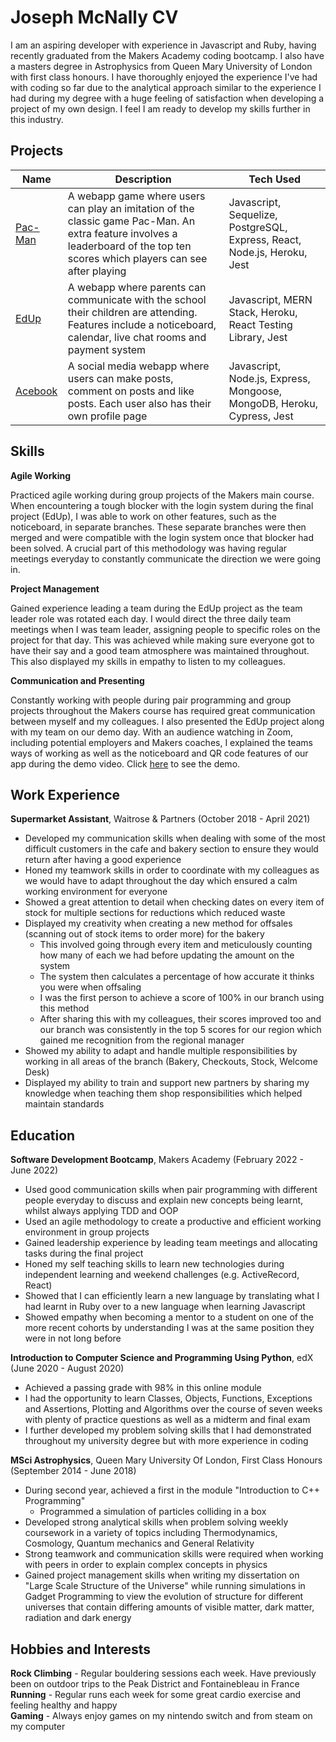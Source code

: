 # Joseph McNally CV

I am an aspiring developer with experience in Javascript and Ruby, having recently graduated from the Makers Academy coding bootcamp. I also have a masters degree in Astrophysics from Queen Mary University of London with first class honours.
I have thoroughly enjoyed the experience I've had with coding so far due to the analytical approach similar to the experience I had during my degree with a huge feeling of satisfaction when developing a project of my own design.
I feel I am ready to develop my skills further in this industry.

## Projects

| Name | Description | Tech Used |
| ---- | ----------- | --------- |
| [Pac-Man](https://github.com/jmcnally17/pacman) | A webapp game where users can play an imitation of the classic game Pac-Man. An extra feature involves a leaderboard of the top ten scores which players can see after playing | Javascript, Sequelize, PostgreSQL, Express, React, Node.js, Heroku, Jest |
| [EdUp](https://github.com/jmcnally17/EdUp) | A webapp where parents can communicate with the school their children are attending. Features include a noticeboard, calendar, live chat rooms and payment system | Javascript, MERN Stack, Heroku, React Testing Library, Jest |
| [Acebook](https://github.com/jmcnally17/acebook-zark-muckerberg) | A social media webapp where users can make posts, comment on posts and like posts. Each user also has their own profile page | Javascript, Node.js, Express, Mongoose, MongoDB, Heroku, Cypress, Jest |

## Skills

__Agile Working__

Practiced agile working during group projects of the Makers main course. When encountering a tough blocker with the login system during the final project (EdUp), I was able to work on other features, such as the noticeboard, in separate branches. These separate branches were then merged and were compatible with the login system once that blocker had been solved. A crucial part of this methodology was having regular meetings everyday to constantly communicate the direction we were going in.

__Project Management__

Gained experience leading a team during the EdUp project as the team leader role was rotated each day. I would direct the three daily team meetings when I was team leader, assigning people to specific roles on the project for that day. This was achieved while making sure everyone got to have their say and a good team atmosphere was maintained throughout. This also displayed my skills in empathy to listen to my colleagues.

__Communication and Presenting__

Constantly working with people during pair programming and group projects throughout the Makers course has required great communication between myself and my colleagues. I also presented the EdUp project along with my team on our demo day. With an audience watching in Zoom, including potential employers and Makers coaches, I explained the teams ways of working as well as the noticeboard and QR code features of our app during the demo video. Click [here](https://www.youtube.com/watch?v=MnX0ePaLG-I) to see the demo.

## Work Experience

__Supermarket Assistant__, Waitrose & Partners (October 2018 - April 2021)
- Developed my communication skills when dealing with some of the most difficult customers in the cafe and bakery section to ensure they would return after having a good experience
- Honed my teamwork skills in order to coordinate with my colleagues as we would have to adapt throughout the day which ensured a calm working environment for everyone
- Showed a great attention to detail when checking dates on every item of stock for multiple sections for reductions which reduced waste
- Displayed my creativity when creating a new method for offsales (scanning out of stock items to order more) for the bakery
    - This involved going through every item and meticulously counting how many of each we had before updating the amount on the system
    - The system then calculates a percentage of how accurate it thinks you were when offsaling
    - I was the first person to achieve a score of 100\% in our branch using this method
    - After sharing this with my colleagues, their scores improved too and our branch was consistently in the top 5 scores for our region which gained me recognition from the regional manager
- Showed my ability to adapt and handle multiple responsibilities by working in all areas of the branch (Bakery, Checkouts, Stock, Welcome Desk)
- Displayed my ability to train and support new partners by sharing my knowledge when teaching them shop responsibilities which helped maintain standards

## Education

__Software Development Bootcamp__, Makers Academy (February 2022 - June 2022)
- Used good communication skills when pair programming with different people everyday to discuss and explain new concepts being learnt, whilst always applying TDD and OOP
- Used an agile methodology to create a productive and efficient working environment in group projects
- Gained leadership experience by leading team meetings and allocating tasks during the final project
- Honed my self teaching skills to learn new technologies during independent learning and weekend challenges (e.g. ActiveRecord, React)
- Showed that I can efficiently learn a new language by translating what I had learnt in Ruby over to a new language when learning Javascript
- Showed empathy when becoming a mentor to a student on one of the more recent cohorts by understanding I was at the same position they were in not long before

__Introduction to Computer Science and Programming Using Python__, edX (June 2020 - August 2020)
- Achieved a passing grade with 98\% in this online module
- I had the opportunity to learn Classes, Objects, Functions, Exceptions and Assertions, Plotting and Algorithms over the course of seven weeks with plenty of practice questions as well as a midterm and final exam
- I further developed my problem solving skills that I had demonstrated throughout my university degree but with more experience in coding

__MSci Astrophysics__, Queen Mary University Of London, First Class Honours (September 2014 - June 2018) 
- During second year, achieved a first in the module "Introduction to C++ Programming"
    - Programmed a simulation of particles colliding in a box
- Developed strong analytical skills when problem solving weekly coursework in a variety of topics including Thermodynamics, Cosmology, Quantum mechanics and General Relativity
- Strong teamwork and communication skills were required when working with peers in order to explain complex concepts in physics
- Gained project management skills when writing my dissertation on "Large Scale Structure of the Universe" while running simulations in Gadget Programming to view the evolution of structure for different universes that contain differing amounts of visible matter, dark matter, radiation and dark energy

## Hobbies and Interests

__Rock Climbing__ - Regular bouldering sessions each week. Have previously been on outdoor trips to the Peak District and Fontainebleau in France\
__Running__ - Regular runs each week for some great cardio exercise and feeling healthy and happy\
__Gaming__ - Always enjoy games on my nintendo switch and from steam on my computer
